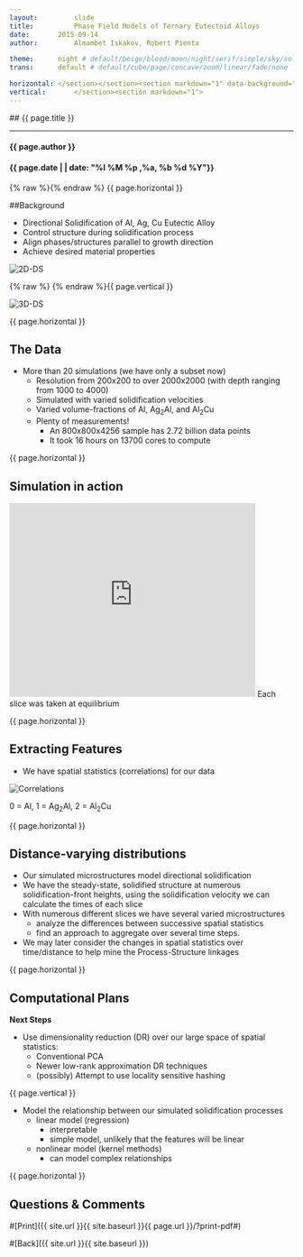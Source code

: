 ```yaml
---
layout:     	slide
title:     		Phase Field Models of Ternary Eutectoid Alloys
date:      	2015-09-14 
author:     	Almambet Iskakov, Robert Pienta

theme:		night # default/beige/blood/moon/night/serif/simple/sky/solarized
trans:		default # default/cube/page/concave/zoom/linear/fade/none

horizontal:	</section></section><section markdown="1" data-background="http://matin-hub.github.io/project-pages/img/slidebackground.png"><section markdown="1">
vertical:		</section><section markdown="1">
---
```

<section markdown="1" data-background="http://matin-hub.github.io/project-pages/img/slidebackground.png"><section markdown="1">
## {{ page.title }}

<hr>

#### {{ page.author }}

#### {{ page.date | | date: "%I %M %p ,%a, %b %d %Y"}}

{% raw  %}{% endraw %} {{ page.horizontal }}
<!-- Start Writing Below in Markdown -->


##Background

* Directional Solidification of Al, Ag, Cu Eutectic Alloy
 * Control structure during solidification process
 * Align phases/structures parallel to growth direction 
 * Achieve desired material properties

![2D-DS](/MIC-Ternary-Eutectic-Alloy/img/milestone1_pres/directional-solidification.png)



{% raw  %} {% endraw %}{{ page.vertical }}

![3D-DS](/MIC-Ternary-Eutectic-Alloy/img/milestone1_pres/directional-solid-3d.png)



{{ page.horizontal }}

## The Data

* More than 20 simulations (we have only a subset now)
  * Resolution from 200x200 to over 2000x2000 (with depth ranging from 1000 to 4000)
  * Simulated with varied solidification velocities
  * Varied volume-fractions of Al, Ag<sub>2</sub>Al, and Al<sub>2</sub>Cu
  * Plenty of measurements!
    * An 800x800x4256 sample has 2.72 billion data points
    * It took 16 hours on 13700 cores to compute

{{ page.horizontal }}

## Simulation in action

<iframe width="436" height="344" src="http://www.youtube.com/embed/ZlDdydWGbA4" frameborder="0" allowfullscreen>
</iframe>
Each slice was taken at equilibrium 

{{ page.horizontal }}

## Extracting Features

* We have spatial statistics (correlations) for our data

![Correlations](/MIC-Ternary-Eutectic-Alloy/img/milestone1_pres/correlations.png)

0 = Al, 1 = Ag<sub>2</sub>Al, 2 = Al<sub>2</sub>Cu

{{ page.horizontal }}
  
## Distance-varying distributions

* Our simulated microstructures model directional solidification
* We have the steady-state, solidified structure at numerous solidification-front heights, using the solidification velocity we can calculate the times of each slice  
* With numerous different slices we have several varied microstructures  
  * analyze the differences between successive spatial statistics 
  * find an approach to aggregate over several time steps.
* We may later consider the changes in spatial statistics over time/distance to help mine the Process-Structure linkages

{{ page.horizontal }}

## Computational Plans 
__Next Steps__

* Use dimensionality reduction (DR) over our large space of spatial statistics:
  * Conventional PCA 
  * Newer low-rank approximation DR techniques
  * (possibly) Attempt to use locality sensitive hashing

{{ page.vertical }}
* Model the relationship between our simulated solidification processes
  * linear model (regression)
    * interpretable
    * simple model, unlikely that the features will be linear 
  * nonlinear model (kernel methods)
    * can model complex relationships


<!-- End Here -->
{{ page.horizontal }}

## Questions & Comments

#[Print]({{ site.url }}{{ site.baseurl }}{{ page.url }}/?print-pdf#)

#[Back]({{ site.url }}{{ site.baseurl }})

</section></section>
